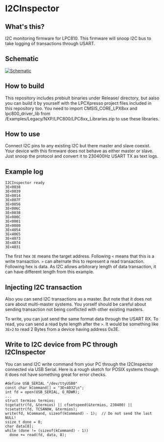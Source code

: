 # I2CInspector

## What's this?
I2C monitoring firmware for LPC810. This firmware will snoop I2C bus to take logging of transactions through USART.

## Schematic
[![Schematic](https://raw.githubusercontent.com/toyoshim/I2CInspector/master/schem.png "Schematic")](https://upverter.com/toyoshim/8c36ac7ed77c5cf6/I2CInspector/)

## How to build
This repository includes prebiult binaries under Release/ directory, but aalso you can build it by yourself with the LPCXpresso project files included in this repository too.
You need to import CMSIS_CORE_LPX8xx and lpc800_driver_lib from <lpcxpresso>/Examples/Legacy/NXP/LPC800/LPC8xx_Libraries.zip to use these libraries.

## How to use
Connect I2C pins to any existing I2C but there master and slave coexist. Your device with this firmware does not behave as either master or slave. Just snoop the protocol and convert it to 230400Hz USART TX as text logs.

## Example log
```
I2CInspector ready
3E<0038
3E<0039
3E<0014
3E<007F
3E<0056
3E<006C
3E<0038
3E<000C
3E<0001
3E<0080
3E<4054
3E<4065
3E<4073
3E<4074
3E<4031
```

The first hex ``3E`` means the target address. Following ``<`` means that this is a write transaction. ``>`` can alternate this to represent a read transaction. Following hex is data. As I2C allows arbitorary length of data transaction, it can have different length from this example.

## Injecting I2C transaction
Also you can send I2C transactions as a master. But note that it does not care about multi-master systems. You yorself should be careful about sending transaction not being conflicted with other existing masters.

To write, you can just send the same format data through the USART RX. To read, you can send a read byte length after the ``>``. It would be something like ``3E>2`` to read 2 Bytes from a device having address 0x3E.

## Write to I2C device from PC through I2CInspector
You can send I2C write command from your PC through the I2CInspector connected via USB Serial. Here is a rough sketch for POSIX systems though it does not have something great for error checks.

```
#define USB_SERIAL "/dev/ttyUSB0"
const char kCommand[] = "3E<4032\n";
int fd = open(USB_SERIAL, O_RDWR);
...
struct termios termios;
tcgetattr(fd, &termios) || cfsetspeed(&termios, 230400) || tcsetattr(fd, TCSANOW, &termios);
write(fd, kCommand, sizeof(kCommand) - 1);  // Do not send the last NULL!
ssize_t done = 0;
char data[8];
while (done != (sizeof(kCommand) - 1))
  done += read(fd, data, 8);
```

